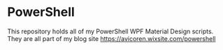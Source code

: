 # PowerShell
This repository holds all of my PowerShell WPF Material Design scripts.
They are all part of my blog site https://avicoren.wixsite.com/powershell
